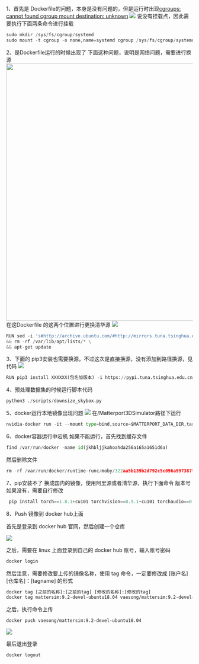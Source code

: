 1、首先是 Dockerfile的问题，本身是没有问题的，但是运行时出现[cgroups: cannot found cgroup mount destination: unknown](https://github.com/docker/for-linux/issues/219)
![](https://cdn.jsdelivr.net/gh/vaesong/Images/20220716222815.png)
说没有挂载点，因此需要执行下面两条命令进行挂载

```python
sudo mkdir /sys/fs/cgroup/systemd
sudo mount -t cgroup -o none,name=systemd cgroup /sys/fs/cgroup/systemd
```

2、是Dockerfile运行的时候出现了 下面这种问题，说明是网络问题，需要进行换源
<img src="https://img-blog.csdnimg.cn/e006cc5b730a4a14877a0866f09d6ddf.png?x-oss-process=image/watermark,type_d3F5LXplbmhlaQ,shadow_50,text_Q1NETiBA6L-H6Lev5byg,size_20,color_FFFFFF,t_70,g_se,x_16#pic_center" alt="" width="865" height="695" class="jop-noMdConv">
在这Dockerfile 的这两个位置进行更换清华源
![](https://cdn.jsdelivr.net/gh/vaesong/Images/20220716222727.png)

```python
RUN sed -i 's#http://archive.ubuntu.com/#http://mirrors.tuna.tsinghua.edu.cn/#' /etc/apt/sources.list \
&& rm -rf /var/lib/apt/lists/* \
&& apt-get update
```

3、下面的 pip3安装也需要换源，不过这次是直接换源，没有添加到路径换源，见代码
![](https://cdn.jsdelivr.net/gh/vaesong/Images/20220716222900.png)

```python
RUN pip3 install XXXXXX(包名加版本) -i https://pypi.tuna.tsinghua.edu.cn/simple
```

4、预处理数据集的时候运行脚本代码

```python
python3 ./scripts/downsize_skybox.py
```

5、docker运行本地镜像出现问题
![](https://cdn.jsdelivr.net/gh/vaesong/Images/20220704102936.png)
在/Matterport3DSimulator路径下运行

```Python
nvidia-docker run -it --mount type=bind,source=$MATTERPORT_DATA_DIR,target=/root/mount/Matterport3DSimulator/data/v1/scans --volume `pwd`:/root/mount/Matterport3DSimulator mattersim:9.2-devel-ubuntu18.04
```

6、docker容器运行中宕机
如果不能运行，首先找到缓存文件

```Python
find /var/run/docker -name id(jkhbljjkahoahda256a165a1651d6a)
```
然后删除文件
```Python
rm -rf /var/run/docker/runtime-runc/moby/322aa5b139b2d792c5c096a997387fffa94e501108f82381cc2746d63451e06a/
```

7、pip安装不了
换成国内的镜像，使用阿里源或者清华源，执行下面命令
版本号如果没有，需要自行修改
```Python
 pip install torch==1.8.1+cu101 torchvision==0.9.1+cu101 torchaudio==0.8.1 -f https://download.pytorch.org/whl/torch_stable.html -i http://mirrors.aliyun.com/pypi/simple/
```

8、Push 镜像到 docker hub上面

首先是登录到 docker hub 官网，然后创建一个仓库

![](https://cdn.jsdelivr.net/gh/vaesong/Images/20220913130356.png)

之后，需要在 linux 上面登录到自己的 docker hub 账号，输入账号密码

```dockerfile
docker login
```

然后注意，需要修改要上传的镜像名称，使用 tag 命令，一定要修改成 [账户名] [仓库名]：[tagname] 的形式

```dockerfile
docker tag [之前的名称]:[之前的tag] [修改的名称]:[修改的tag]
docker tag mattersim:9.2-devel-ubuntu18.04 vaesong/mattersim:9.2-devel-ubuntu18.04
```

之后，执行命令上传

```dockerfile
docker push vaesong/mattersim:9.2-devel-ubuntu18.04
```

![](https://cdn.jsdelivr.net/gh/vaesong/Images/20220913131203.png)

最后退出登录

```dockerfile
docker logout
```



